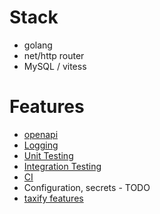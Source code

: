 
# Stack
 - golang
 - net/http router
 - MySQL / vitess

# Features
 - [openapi](docs/openapi.md)
 - [Logging](docs/logging.md)
 - [Unit Testing](docs/unit_testing.md)
 - [Integration Testing](docs/integration_testing.md)
 - [CI](docs/ci.md)
 - Configuration, secrets - TODO
 - [taxify features](docs/taxify_features.md)

